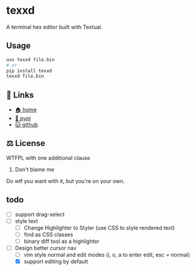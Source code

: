 # texxd

A terminal hex editor built with Textual.

## Usage

```bash
uvx texxd file.bin
# or
pip install texxd
texxd file.bin
```

## 🔗 Links

* [🏠 home](https://bitplane.net/dev/python/texxd)
* [🐍 pypi](https://pypi.org/project/texxd)
* [🐱 github](https://github.com/bitplane/texxd)

## ⚖️ License

WTFPL with one additional clause

1. Don't blame me

Do wtf you want with it, but you're on your own.

## todo

- [ ] support drag-select
- [ ] style text
  - [ ] Change Highlighter to Styler (use CSS to style rendered text)
  - [ ] find as CSS classes
  - [ ] binary diff tool as a highlighter
- [ ] Design better cursor nav
  - [ ] vim style normal and edit modes (i, o, a to enter edit, esc = normal)
  - [x] support editing by default
